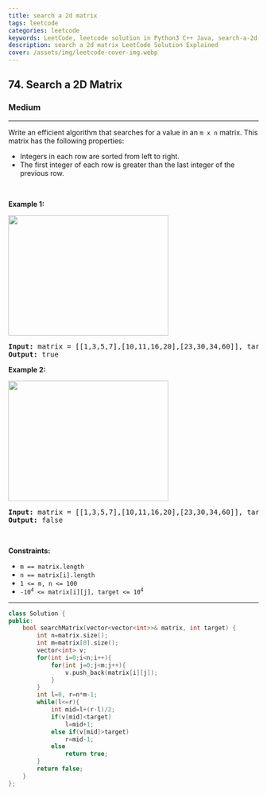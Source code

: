 ```yaml
---
title: search a 2d matrix
tags: leetcode
categories: leetcode
keywords: LeetCode, leetcode solution in Python3 C++ Java, search-a-2d-matrix solution
description: search a 2d matrix LeetCode Solution Explained
cover: /assets/img/leetcode-cover-img.webp
---
```





<h2>74. Search a 2D Matrix</h2><h3>Medium</h3><hr><div><p>Write an efficient algorithm that searches for a value in an <code>m x n</code> matrix. This matrix has the following properties:</p>

<ul>
	<li>Integers in each row are sorted from left to right.</li>
	<li>The first integer of each row is greater than the last integer of the previous row.</li>
</ul>

<p>&nbsp;</p>
<p><strong>Example 1:</strong></p>
<img alt="" src="https://assets.leetcode.com/uploads/2020/10/05/mat.jpg" style="width: 322px; height: 242px;">
<pre><strong>Input:</strong> matrix = [[1,3,5,7],[10,11,16,20],[23,30,34,60]], target = 3
<strong>Output:</strong> true
</pre>

<p><strong>Example 2:</strong></p>
<img alt="" src="https://assets.leetcode.com/uploads/2020/10/05/mat2.jpg" style="width: 322px; height: 242px;">
<pre><strong>Input:</strong> matrix = [[1,3,5,7],[10,11,16,20],[23,30,34,60]], target = 13
<strong>Output:</strong> false
</pre>

<p>&nbsp;</p>
<p><strong>Constraints:</strong></p>

<ul>
	<li><code>m == matrix.length</code></li>
	<li><code>n == matrix[i].length</code></li>
	<li><code>1 &lt;= m, n &lt;= 100</code></li>
	<li><code>-10<sup>4</sup> &lt;= matrix[i][j], target &lt;= 10<sup>4</sup></code></li>
</ul>
</div>

---




```cpp
class Solution {
public:
    bool searchMatrix(vector<vector<int>>& matrix, int target) {
        int n=matrix.size();
        int m=matrix[0].size();
        vector<int> v;
        for(int i=0;i<n;i++){
            for(int j=0;j<m;j++){
                v.push_back(matrix[i][j]);
            }
        }
        int l=0, r=n*m-1;
        while(l<=r){
            int mid=l+(r-l)/2;
            if(v[mid]<target)
                l=mid+1;
            else if(v[mid]>target)
                r=mid-1;
            else 
                return true;
        }
        return false;
    }
};
```
